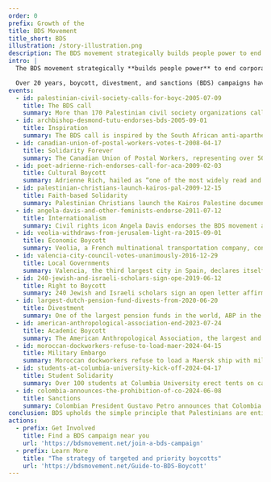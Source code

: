 ```yaml
---
order: 0
prefix: Growth of the
title: BDS Movement
title_short: BDS
illustration: /story-illustration.png
description: The BDS movement strategically builds people power to end corporate, state, and institutional complicity in Israel’s system of oppression.
intro: |
  The BDS movement strategically **builds people power** to end corporate, state, and institutional complicity in Israel’s system of oppression.

  Over 20 years, boycott, divestment, and sanctions (BDS) campaigns have grown to include community activists, workers and unions, student groups, religious leaders and cultural icons worldwide.
events:
  - id: palestinian-civil-society-calls-for-boyc-2005-07-09
    title: The BDS call
    summary: More than 170 Palestinian civil society organizations call for boycott, divestment, and sanctions (BDS) against Israel until it complies with international law.
  - id: archbishop-desmond-tutu-endorses-bds-2005-09-01
    title: Inspiration
    summary: The BDS call is inspired by the South African anti-apartheid movement. Anti-apartheid icon Archbishop Desmond Tutu was one of the first **high profile supporters** of the BDS movement, endorsing the call months after its release and regularly supporting BDS campaigns.
  - id: canadian-union-of-postal-workers-votes-t-2008-04-17
    title: Solidarity Forever
    summary: The Canadian Union of Postal Workers, representing over 50,000 postal workers across Canada, becomes the first national union in North America to adopt a BDS resolution. Scores of trade unions across the world have endorsed BDS in solidarity with Palestinian workers, who often bear the brunt of Israel’s systematic destruction of the Palestinian economy.
  - id: poet-adrienne-rich-endorses-call-for-aca-2009-02-03
    title: Cultural Boycott
    summary: Adrienne Rich, hailed as “one of the most widely read and influential poets of the second half of the 20th century,” writes a letter explaining her decision to join the cultural boycott of Israel as an American Jew and feminist. Thousands of cultural workers and organizations have endorsed the cultural boycott of Israel, recognizing how the government uses cultural programs to bolster its image.
  - id: palestinian-christians-launch-kairos-pal-2009-12-15
    title: Faith-based Solidarity
    summary: Palestinian Christians launch the Kairos Palestine document, calling on churches and Christians worldwide to work toward justice for Palestinians, including through BDS campaigns. Since then, numerous churches have passed divestment resolutions or taken other actions.
  - id: angela-davis-and-other-feminists-endorse-2011-07-12
    title: Internationalism
    summary: Civil rights icon Angela Davis endorses the BDS movement after participating in a feminist delegation to Palestine. Davis writes, “each and every one of us—including those members of our delegation who grew up in the Jim Crow South, in apartheid South Africa, and on Indian reservations in the U.S.—was shocked by what we saw.” The BDS movement builds on Palestinian internationalism and solidarity with other struggles for justice.
  - id: veolia-withdraws-from-jerusalem-light-ra-2015-09-01
    title: Economic Boycott
    summary: Veolia, a French multinational transportation company, confirms that it has completely exited the Israeli market after almost a decade of BDS campaigns cost the company an estimated $21 billion. Economic boycott campaigns put strategic pressure on companies that participate in and profit from Israel’s system of oppression.
  - id: valencia-city-council-votes-unanimously-2016-12-29
    title: Local Governments
    summary: Valencia, the third largest city in Spain, declares itself an “Apartheid Free Zone,” adopting new ethical standards related to uphold human rights and international law in city contracts and grants. Hundreds of local governments around the world have taken action within the framework of BDS.
  - id: 240-jewish-and-israeli-scholars-sign-ope-2019-06-12
    title: Right to Boycott
    summary: 240 Jewish and Israeli scholars sign an open letter affirming the right to boycott as “a legitimate and non-violent tool of resistance” and condemning anti-boycott motions under consideration by the German government. Around the world, activists have overcome various efforts to repress BDS campaigns.
  - id: largest-dutch-pension-fund-divests-from-2020-06-20
    title: Divestment
    summary: One of the largest pension funds in the world, ABP in the Netherlands, divests from Israeli banks due to their role in financing illegal Israeli settlements. Divestment campaigns urge institutions to withdraw funds from companies based on their direct complicity in Israeli oppression.
  - id: american-anthropological-association-end-2023-07-24
    title: Academic Boycott
    summary: The American Anthropological Association, the largest and oldest scholarly body in the U.S., adopts a resolution to boycott complicit Israeli academic institutions. Thousands of scholars, scholarly associations, academic departments, and programs worldwide have endorsed an academic boycott of Israeli universities due to their exceptionally close ties with the Israeli military and arms companies.
  - id: moroccan-dockworkers-refuse-to-load-maer-2024-04-15
    title: Military Embargo
    summary: Moroccan dockworkers refuse to load a Maersk ship with military cargo destined for Israel, part of a growing military embargo that has mobilized dock workers and unions across borders. Organized labor is pushing states not to sell weapons to Israel, buy Israeli weapons, or transit weapons to Israel through their territory.
  - id: students-at-columbia-university-kick-off-2024-04-17
    title: Student Solidarity
    summary: Over 100 students at Columbia University erect tents on campus to demand the university's divestment from Israeli apartheid, kicking off a historic wave of student protests on over 150 campuses amid Israel’s genocide in Gaza. Student groups around the world have organized BDS campaigns in solidarity with Palestinians.
  - id: colombia-announces-the-prohibition-of-co-2024-06-08
    title: Sanctions
    summary: Colombian President Gustavo Petro announces that Colombia will suspend coal exports to Israel until it ends the genocide in Gaza. Grassroots support is increasing pressure on governments to impose targeted sanctions to end Israeli crimes.
conclusion: BDS upholds the simple principle that Palestinians are entitled to the same rights as the rest of humanity. This principle has mobilized unions, churches, NGOs, and movements representing millions of people across every continent.
actions:
  - prefix: Get Involved
    title: Find a BDS campaign near you
    url: 'https://bdsmovement.net/join-a-bds-campaign'
  - prefix: Learn More
    title: "The strategy of targeted and priority boycotts"
    url: 'https://bdsmovement.net/Guide-to-BDS-Boycott'
---
```


